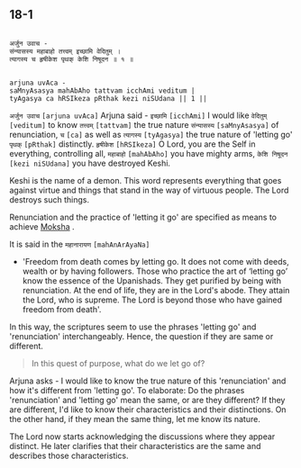 ## 18-1


```shloka-sa

अर्जुन उवाच -
संन्यासस्य महाबाहो तत्त्वम् इच्छामि वेदितुम् ।
त्यागस्य च हृषीकेश पृथक् केशि निषूदन ॥ १ ॥

```
```shloka-sa-hk

arjuna uvAca -
saMnyAsasya mahAbAho tattvam icchAmi veditum |
tyAgasya ca hRSIkeza pRthak kezi niSUdana || 1 ||

```
`अर्जुन उवाच` `[arjuna uvAca]` Arjuna said - `इच्छामि` `[icchAmi]` I would like `वेदितुम्` `[veditum]` to know `तत्त्वम्` `[tattvam]` the true nature `संन्यासस्य` `[saMnyAsasya]` of renunciation, `च` `[ca]` as well as `त्यागस्य` `[tyAgasya]` the true nature of 'letting go' `पृथक्` `[pRthak]` distinctly. `हृषीकेश` `[hRSIkeza]` O Lord, you are the Self in everything, controlling all, `महाबाहो` `[mahAbAho]` you have mighty arms, `केशि निषूदन` `[kezi niSUdana]` you have destroyed Keshi.

Keshi is the name of a demon. This word represents everything that goes against virtue and things that stand in the way of virtuous people. The Lord destroys such things.

Renunciation and the practice of 'letting it go' are specified as means to achieve 
[Moksha](Back-to-Basics.md#Moksha)
. 

It is said in the 
`महानारायण` `[mahAnArAyaNa]`
 - 'Freedom from death comes by letting go. It does not come with deeds, wealth or by having followers. Those who practice the art of ‘letting go’ know the essence of the Upanishads. They get purified by being with renunciation. At the end of life, they are in the Lord's abode. They attain the Lord, who is supreme. The Lord is beyond those who have gained freedom from death'.

In this way, the scriptures seem to use the phrases 'letting go' and 'renunciation' interchangeably. Hence, the question if they are same or different.



<a name='applnote_218'></a>
> In this quest of purpose, what do we let go of?



Arjuna asks - I would like to know the true nature of this 'renunciation' and how it's different from 'letting go'. To elaborate: Do the phrases 'renunciation' and 'letting go' mean the same, or are they different? If they are different, I'd like to know their characteristics and their distinctions. On the other hand, if they mean the same thing, let me know its nature.

The Lord now starts acknowledging the discussions where they appear distinct. He later clarifies that their characteristics are the same and describes those characteristics.



